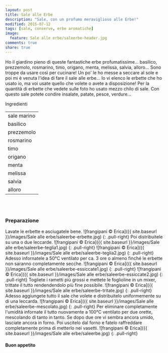 ```yaml
---
layout: post
title: Sale alle Erbe
description: "Sale, con un profumo meraviglioso alle Erbe!"
modified: 2015-07-12
tags: [sale, conserve, erbe aromatiche]
image:
  feature: Sale alle erbe/saleerbe-header.jpg
comments: true
share: true
---
```


Ho il giardino pieno di queste fantastiche erbe profumatissime... basilico, prezzemolo, rosmarino, timo, origano, menta, melissa, salvia, alloro... Sono troppe da usare così per cucinare! Un po' le ho messe a seccare al sole e poi mi è venuta l'idea di fare il sale alle erbe... Io vi elenco le erbette che ho usato io, ma voi usate quello che volete o avete a disposizione! Per la quantità di erbette che vedete sulle foto ho usato mezzo chilo di sale. Con questo sale potete condire insalate, patate, pesce, verdure...


<div class="ingredients">
  <div class="ingredients-title">Ingredienti</div>
  <table>
    <tbody>
      <tr>
        <td>sale marino</td>
      </tr>
      <tr>      
        <td>basilico</td>
      </tr>
      <tr>      
        <td>prezzemolo</td>
      </tr>
      <tr>
        <td>rosmarino</td>
      </tr>
      <tr>
        <td>timo</td>
      </tr>
      <tr>
        <td>origano</td>
      </tr>      
      <tr>
        <td>menta</td>
      </tr>
      <tr>      
        <td>melissa</td>
      </tr>
      <tr>      
        <td>salvia</td> 
      </tr>
      <tr>      
        <td>alloro</td>   
      </tr>
    </tbody>
  </table>
  <br></br>
</div>


<h3>
  <font color="grey">
    <i class="icon-cogs"></i>
  </font> Preparazione
</h3>

Lavate le erbette e asciugatele bene.
![frangipani © Erica]({{ site.baseurl }}/images/Sale alle erbe/saleerbe-erbette.jpg)
{: .pull-right}
Poi distribuitele su una o due leccarde.
![frangipani © Erica]({{ site.baseurl }}/images/Sale alle erbe/saleerbe-teglia1.jpg)
{: .pull-right}
![frangipani © Erica]({{ site.baseurl }}/images/Sale alle erbe/saleerbe-teglia2.jpg)
{: .pull-right}
Adesso infornatele a 50°C ventilato per ca. 3 ore o almeno finché le erbette non saranno completamente secche.
![frangipani © Erica]({{ site.baseurl }}/images/Sale alle erbe/saleerbe-essiccate1.jpg)
{: .pull-right}
![frangipani © Erica]({{ site.baseurl }}/images/Sale alle erbe/saleerbe-essiccate2.jpg)
{: .pull-right}
Togliete i rametti più grossi e mettete le foglioline in un mixer, trittate il tutto rendendendolo più fine possibile.
![frangipani © Erica]({{ site.baseurl }}/images/Sale alle erbe/saleerbe-tritate.jpg)
{: .pull-right}
Adesso aggiungete tutto il sale che volete e distribuitelo uniformemente su di una leccarda.
![frangipani © Erica]({{ site.baseurl }}/images/Sale alle erbe/saleerbe-mescolato.jpg)
{: .pull-right}
Per eliminare completamente l'umidità infornate il tutto nuovamente a 100°C ventilato per due orette, mescolando di tanto in tanto. Se dopo due ore vi sembra ancora umido, lasciate ancora in forno. Poi uscitelo dal forno e fatelo raffreddare completamente prima di metterlo nei vasetti.
![frangipani © Erica]({{ site.baseurl }}/images/Sale alle erbe/saleerbe.jpg)
{: .pull-right}

<h4>Buon appetito
  <font color="red">
    <i class="icon-smile"></i>
  </font>
</h4>
